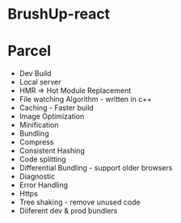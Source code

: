 # BrushUp-react

# Parcel
- Dev Build
- Local server
- HMR => Hot Module Replacement
- File watching Algorithm - written in c++
- Caching - Faster build 
- Image Optimization 
- Minification
- Bundling 
- Compress
- Consistent Hashing 
- Code splitting 
- Differential Bundling - support older browsers
- Diagnostic 
- Error Handling 
- Https 
- Tree shaking - remove unused code 
- Diiferent dev & prod bundlers

